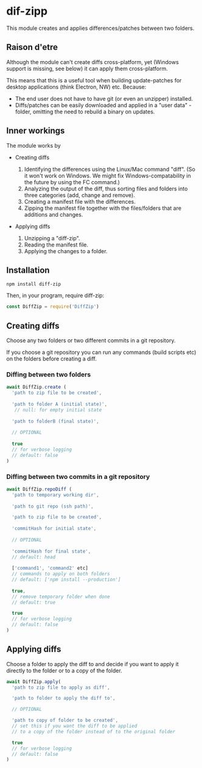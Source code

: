 # dif-zipp

This module creates and applies differences/patches between two folders.

## Raison d'etre
Although the module can't create diffs cross-platform, yet (Windows support is missing, see below) it can apply them cross-platform.

This means that this is a useful tool when building update-patches for desktop applications (think Electron, NW) etc. Because: 
* The end user does not have to have git (or even an unzipper) installed.
* Diffs/patches can be easily downloaded and applied in a "user data" - folder, omitting the need to rebuild a binary on updates.

## Inner workings 

The module works by

* Creating diffs

  1) Identifying the differences using the Linux/Mac command "diff". (So it won't work on Windows. We might fix Windows-compatability in the future by using the FC command.)
  2) Analyzing the output of the diff, thus sorting files and folders into three categories (add, change and remove).
  3) Creating a manifest file with the differences.
  4) Zipping the manifest file together with the files/folders that are additions and changes.

* Applying diffs

  1) Unzipping a "diff-zip".
  2) Reading the manifest file.
  3) Applying the changes to a folder.

## Installation

```
npm install diff-zip
```

Then, in your program, require diff-zip:

```javascript
const DiffZip = require('DiffZip')
```


## Creating diffs
Choose any two folders or two different commits in a git repository.

If you choose a git repository you can run any commands (build scripts etc) on the folders before creating a diff.

### Diffing between two folders

```javascript
await DiffZip.create (
  'path to zip file to be created',
  
  'path to folder A (initial state)',
   // null: for empty initial state
  
  'path to folderB (final state)',
  
  // OPTIONAL
  
  true 
  // for verbose logging
  // default: false
)
```

### Diffing between two commits in a git repository

```javascript
await DiffZip.repoDiff (
  'path to temporary working dir',
  
  'path to git repo (ssh path)',

  'path to zip file to be created',
  
  'commitHash for initial state',
  
  // OPTIONAL
  
  'commitHash for final state',
  // default: head
  
  ['command1', 'command2' etc]
  // commands to apply on both folders
  // default: ['npm install --production']
  
  true,
  // remove temporary folder when done
  // default: true

  true 
  // for verbose logging
  // default: false
)
```

## Applying diffs
Choose a folder to apply the diff to and decide if you want to apply it directly to the folder or to a copy of the folder.

``` javascript
await DiffZip.apply(
  'path to zip file to apply as diff',

  'path to folder to apply the diff to',

  // OPTIONAL

  'path to copy of folder to be created',
  // set this if you want the diff to be applied
  // to a copy of the folder instead of to the original folder

  true 
  // for verbose logging
  // default: false
)
```
